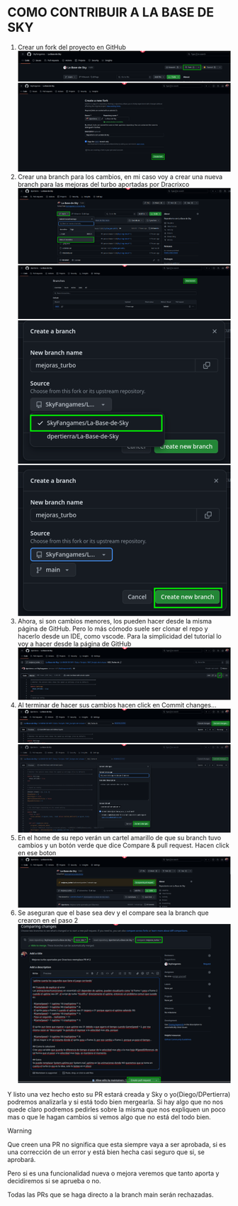 # COMO CONTRIBUIR A LA BASE DE SKY

1. Crear un fork del proyecto en GitHub
![crear fork](images_for_readmes/contribute1.png)
![crear fork](images_for_readmes/contribute2.png)
2. Crear una branch para los cambios, en mi caso voy a crear una nueva branch para las mejoras del turbo aportadas por Dracrixco
![ver branches](images_for_readmes/contribute3.png)
![crear branch](images_for_readmes/contribute4.png)
![seleccionar branch origen](images_for_readmes/contribute5.png)
![crear branch](images_for_readmes/contribute6.png)
3. Ahora, si son cambios menores, los pueden hacer desde la misma página de GitHub. Pero lo más cómodo suele ser clonar el repo y hacerlo desde un IDE, como vscode. Para la simplicidad del tutorial lo voy a hacer desde la página de GitHub
![editar archivo](images_for_readmes/contribute7.png)
4. Al terminar de hacer sus cambios hacen click en Commit changes...
![commit changes](images_for_readmes/contribute8.png)
![commit changes](images_for_readmes/contribute9.png)
5. En el home de su repo verán un cartel amarillo de que su branch tuvo cambios y un botón verde que dice Compare & pull request. Hacen click en ese boton
![create PR](images_for_readmes/contribute10.png)
6. Se aseguran que el base sea dev y el compare sea la branch que crearon en el paso 2
![create PR](images_for_readmes/contribute11.png)

Y listo una vez hecho esto su PR estará creada y Sky o yo(Diego/DPertierra) podremos analizarla y si está todo bien mergearla. Si hay algo que no nos quede claro podremos pedirles sobre la misma que nos expliquen un poco mas o que le hagan cambios si vemos algo que no está del todo bien.

> [!WARNING]
> Que creen una PR no significa que esta siempre vaya a ser aprobada, si es una corrección de un error y está bien hecha casi seguro que si, se aprobará.
>
> Pero si es una funcionalidad nueva o mejora veremos que tanto aporta y decidiremos si se aprueba o no.
>
> Todas las PRs que se haga directo a la branch main serán rechazadas.
